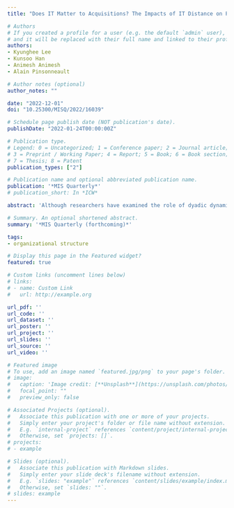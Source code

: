 ```yaml
---
title: "Does IT Matter to Acquisitions? The Impacts of IT Distance on Post-Acquisition Performance"

# Authors
# If you created a profile for a user (e.g. the default `admin` user), write the username (folder name) here 
# and it will be replaced with their full name and linked to their profile.
authors:
- Kyunghee Lee
- Kunsoo Han
- Animesh Animesh
- Alain Pinsonneault

# Author notes (optional)
author_notes: ""

date: "2022-12-01"
doi: "10.25300/MISQ/2022/16039"

# Schedule page publish date (NOT publication's date).
publishDate: "2022-01-24T00:00:00Z"

# Publication type.
# Legend: 0 = Uncategorized; 1 = Conference paper; 2 = Journal article;
# 3 = Preprint / Working Paper; 4 = Report; 5 = Book; 6 = Book section;
# 7 = Thesis; 8 = Patent
publication_types: ["2"]

# Publication name and optional abbreviated publication name.
publication: '*MIS Quarterly*'
# publication_short: In *ICW*

abstract: 'Although researchers have examined the role of dyadic dynamics (i.e., interactions between the acquirer and the target firm) in the success of acquisitions, little attention has been devoted to the role of information technology (IT). In this study, we extend this literature by examining how pre-acquisition IT distance (i.e., the difference between the enterprise IT systems of the two firms that reflects the system incompatibility and resulting costs of system integration) affects the acquirer’s post-acquisition performance. To measure IT distance, we used a word-embedding technique to map each firm’s IT systems portfolio to a low-dimensional embedding space and calculate the distance between the firms in that space. Using data on U.S. firms’ acquisition activities over seven years, we found that IT distance is negatively associated with the acquirer’s post-acquisition performance. Also, the adverse effect of IT distance is stronger for acquisitions motivated by operational synergies, compared to those seeking non-operational synergies. This finding supports our fundamental premise that IT distance disrupts post-acquisition synergy creation, and more so when the combined firm has a greater need for tight integration to create acquisition synergies. This research contributes to the merger and acquisition (M&A) literature in management and IS by introducing a novel concept of IT distance and by theorizing and empirically examining its performance implications in acquisitions. The findings of this study can inform practitioners on how to devise IT strategies in corporate acquisitions to mitigate IT risks and achieve greater post-acquisition performance.'

# Summary. An optional shortened abstract.
summary: '*MIS Quarterly (forthcoming)*'

tags:
- organizational structure

# Display this page in the Featured widget?
featured: true

# Custom links (uncomment lines below)
# links:
# - name: Custom Link
#   url: http://example.org

url_pdf: ''
url_code: ''
url_dataset: ''
url_poster: ''
url_project: ''
url_slides: ''
url_source: ''
url_video: ''

# Featured image
# To use, add an image named `featured.jpg/png` to your page's folder. 
# image:
#   caption: 'Image credit: [**Unsplash**](https://unsplash.com/photos/pLCdAaMFLTE)'
#   focal_point: ""
#   preview_only: false

# Associated Projects (optional).
#   Associate this publication with one or more of your projects.
#   Simply enter your project's folder or file name without extension.
#   E.g. `internal-project` references `content/project/internal-project/index.md`.
#   Otherwise, set `projects: []`.
# projects:
# - example

# Slides (optional).
#   Associate this publication with Markdown slides.
#   Simply enter your slide deck's filename without extension.
#   E.g. `slides: "example"` references `content/slides/example/index.md`.
#   Otherwise, set `slides: ""`.
# slides: example
---
```

